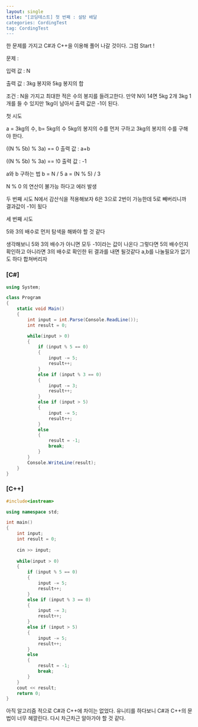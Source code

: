 ```yaml
---
layout: single 
title: "[코딩테스트] 첫 번째 : 설탕 배달
categories: CordingTest
tag: CordingTest
---
```


한 문제를 가지고 C#과 C++을 이용해 풀어 나갈 것이다.
그럼 Start !



문제 :

입력 값 : N

출력 값 : 3kg 봉지와 5kg 봉지의 합

조건 : N을 가지고 최대한 적은 수의 봉지를 들려고한다. 
      만약 N이 14면 5kg 2개 3kg 1개를 들 수 있지만 1kg이 남아서 출력 값은 -1이 된다.



첫 시도

a = 3kg의 수, b= 5kg의 수
5kg의 봉지의 수를 먼저 구하고 3kg의 봉지의 수를 구해야 한다.

((N % 5b) % 3a) == 0
출력 값 : a+b

 ((N % 5b) % 3a) == !0
출력 값 : -1

a와 b 구하는 법
b = N / 5
a = (N % 5) / 3

N % 0 의 연산이 불가능 하다고 에러 발생



두 번째 시도
N에서 감산식을 적용해보자
6은 3으로 2번이 가능한데
5로 빼버리니까 결과값이 -1이 됬다



세 번째 시도

5와 3의 배수로 먼저 탐색을 해봐야 할 것 같다

생각해보니 5와 3의 배수가 아니면 모두 -1이라는 값이 나온다
그렇다면 5의 배수인지 확인하고
아니라면 3의 배수로 확인한 뒤 결과를 내면 될것같다
a,b를 나눌필요가 없기도 하다 합쳐버리자



###  [C#]

```c#
using System;

class Program
{
    static void Main()
    {
        int input = int.Parse(Console.ReadLine());
        int result = 0;

        while(input > 0)
        {
            if (input % 5 == 0)
            {
                input -= 5;
                result++;
            }
            else if (input % 3 == 0)
            {
                input -= 3;
                result++;
            }
            else if (input > 5)
            {
                input -= 5;
                result++;
            }
            else
            {
                result = -1;
                break;
            }
        }
        Console.WriteLine(result);
    }
}
```



### [C++]

```c++
#include<iostream>

using namespace std;

int main()
{
    int input;
    int result = 0;
    
    cin >> input;
    
    while(input > 0)
    {
        if (input % 5 == 0)
        {
            input -= 5;
            result++;
        }
        else if (input % 3 == 0)
        {
            input -= 3;
            result++;
        }
        else if (input > 5)
        {
            input -= 5;
            result++;
        }
        else 
        {
            result = -1;
            break;
        }
    }
    cout << result;
    return 0;
}
```

아직 알고리즘 적으로 C#과 C++에 차이는 없었다.
유니티를 하다보니 C#과 C++의 문법이 너무 헤깔린다.
다시 차근차근 알아가야 할 것 같다.
